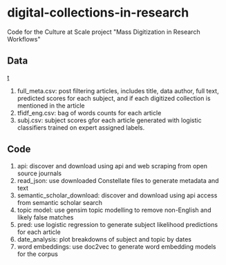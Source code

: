 # digital-collections-in-research

Code for the Culture at Scale project "Mass Digitization in Research Workflows"

## Data
[t](https://uofi.box.com/s/qpvhd9w194obtglygywc8h5fy3uc6s7m)
1. full_meta.csv: post filtering articles, includes title, data author, full text, predicted scores for each subject, and if each digitized collection is mentioned in the article
2. tfidf_eng.csv: bag of words counts for each article
3. subj.csv: subject scores gfor each article generated with logistic classifiers trained on expert assigned labels.

## Code
1. api: discover and download using api and web scraping from open source journals
2. read_json: use downloaded Constellate files to generate metadata and text
3. semantic_scholar_download: discover and download using api access from semantic scholar search
4. topic model: use gensim topic modelling to remove non-English and likely false matches
5. pred: use logistic regression to generate subject likelihood predictions for each article
6. date_analysis: plot breakdowns of subject and topic by dates
7. word embeddings: use doc2vec to generate word embedding models for the corpus
